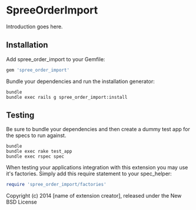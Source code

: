 SpreeOrderImport
================

Introduction goes here.

Installation
------------

Add spree_order_import to your Gemfile:

```ruby
gem 'spree_order_import'
```

Bundle your dependencies and run the installation generator:

```shell
bundle
bundle exec rails g spree_order_import:install
```

Testing
-------

Be sure to bundle your dependencies and then create a dummy test app for the specs to run against.

```shell
bundle
bundle exec rake test_app
bundle exec rspec spec
```

When testing your applications integration with this extension you may use it's factories.
Simply add this require statement to your spec_helper:

```ruby
require 'spree_order_import/factories'
```

Copyright (c) 2014 [name of extension creator], released under the New BSD License
